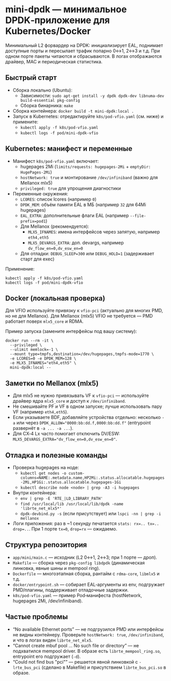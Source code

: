 # mini-dpdk — минимальное DPDK‑приложение для Kubernetes/Docker

Минимальный L2 форвардер на DPDK: инициализирует EAL, поднимает доступные порты и пересылает трафик попарно 0↔1, 2↔3 и т.д. При одном порте пакеты читаются и сбрасываются. В логах отображаются драйвер, MAC и периодическая статистика.

## Быстрый старт

- Сборка локально (Ubuntu):
  - Зависимости: `sudo apt-get install -y dpdk dpdk-dev libnuma-dev build-essential pkg-config`
  - Сборка бинарника: `make`
- Сборка контейнера: `docker build -t mini-dpdk:local .`
- Запуск в Kubernetes: отредактируйте `k8s/pod-vfio.yaml` (см. ниже) и примените:
  - `kubectl apply -f k8s/pod-vfio.yaml`
  - `kubectl logs -f pod/mini-dpdk-vfio`

## Kubernetes: манифест и переменные

- Манифест `k8s/pod-vfio.yaml` включает:
  - hugepages 2Mi (`limits/requests: hugepages-2Mi` + `emptyDir: HugePages-2Mi`)
  - `hostNetwork: true` и монтирование `/dev/infiniband` (важно для Mellanox mlx5)
  - `privileged: true` для упрощения диагностики
- Переменные окружения:
  - `LCORES`: список lcores (например `0`)
  - `DPDK_MEM`: объём памяти EAL в МБ (например `32` для 64Mi hugepages)
  - `EAL_EXTRA`: дополнительные флаги EAL (например `--file-prefix=pod1`)
  - Для Mellanox (рекомендуется):
    - `MLX5_IFNAMES`: имена интерфейсов через запятую, например `eth4,eth5`
    - `MLX5_DEVARGS_EXTRA`: доп. devargs, например `dv_flow_en=0,dv_esw_en=0`
  - Для отладки: `DEBUG_SLEEP=300` или `DEBUG_HOLD=1` (задерживает старт для exec)

Применение:

```
kubectl apply -f k8s/pod-vfio.yaml
kubectl logs -f pod/mini-dpdk-vfio
```

## Docker (локальная проверка)

Для VFIO используйте привязку к `vfio-pci` (актуально для многих PMD, но не для Mellanox). Для Mellanox (mlx5) VFIO не требуется — PMD работает поверх `mlx5_core` и RDMA.

Пример запуска (замените интерфейсы под вашу систему):

```
docker run --rm -it \
  --privileged \
  --ulimit memlock=-1 \
  --mount type=tmpfs,destination=/dev/hugepages,tmpfs-mode=1770 \
  -e LCORES=0 -e DPDK_MEM=128 \
  -e MLX5_IFNAMES="eth4,eth5" \
  mini-dpdk:local --
```

## Заметки по Mellanox (mlx5)

- Для mlx5 не нужно привязывать VF к `vfio-pci` — используйте драйвер ядра `mlx5_core` и доступ к `/dev/infiniband`.
- Не смешивайте PF и VF в одном запуске; лучше использовать пару VF (например `eth4,eth5`).
- Если указываете BDF, добавляйте устройства отдельно: несколько `-a` или через `DPDK_ALLOW="0000:bb:dd.f,0000:bb:dd.f"` (entrypoint развернёт в `-a ... -a ...`).
- Для CX‑4 Lx часто помогает отключить DV/ESW: `MLX5_DEVARGS_EXTRA="dv_flow_en=0,dv_esw_en=0"`.

## Отладка и полезные команды

- Проверка hugepages на ноде:
  - `kubectl get nodes -o custom-columns=NAME:.metadata.name,HP2Mi:.status.allocatable.hugepages-2Mi,HP1Gi:.status.allocatable.hugepages-1Gi`
  - `kubectl describe node <node> | grep -A3 -i hugepages`
- Внутри контейнера:
  - `env | grep -E 'RTE_|LD_LIBRARY_PATH'`
  - `find /usr/local/lib /usr/local/lib/dpdk -name 'librte_net_mlx5*'`
  - `dpdk-devbind.py -s` (если присутствует) или `lspci -nn | grep -i mellanox`
- Логи приложения: раз в ~1 секунду печатается `stats: rx=.. tx=.. drop=..`. При 1 порте `tx=0`, `drop=rx` — ожидаемо.

## Структура репозитория

- `app/mini/main.c` — исходник (L2 0↔1, 2↔3; при 1 порте — дроп).
- `Makefile` — сборка через `pkg-config libdpdk` (динамическая линковка, явные шины и mempool ring).
- `Dockerfile` — многоэтапная сборка, рантайм с `rdma-core`, `libmlx5` и т.д.
- `docker/entrypoint.sh` — собирает EAL‑аргументы из env, подгружает PMD/плагины, поддерживает отладочные задержки.
- `k8s/pod-vfio.yaml` — пример Pod‑манифеста (hostNetwork, hugepages 2Mi, /dev/infiniband).

## Частые проблемы

- “No available Ethernet ports” — не подгрузился PMD или интерфейсы не видны контейнеру. Проверьте `hostNetwork: true`, `/dev/infiniband`, и что в логах виден `librte_net_mlx5`.
- “Cannot create mbuf pool … No such file or directory” — не подхватился mempool driver. В образе есть `librte_mempool_ring.so`, entrypoint его подгружает (`-d`).
- “Could not find bus \"pci\"” — решается явной линковкой с `-lrte_bus_pci` (сделано в Makefile) и присутствием `librte_bus_pci.so` в образе.

